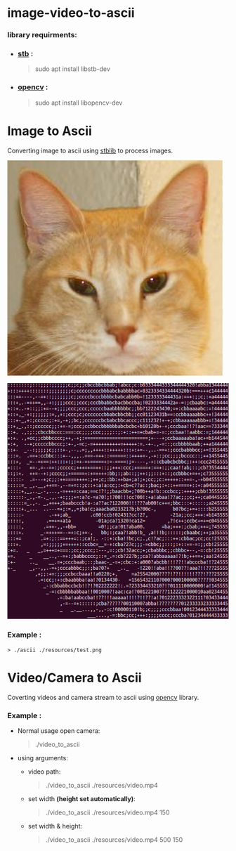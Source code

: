 # image-video-to-ascii

### library requirments:
* ### [stb](https://github.com/nothings/stb) :
  > sudo apt install libstb-dev
* ### [opencv](https://github.com/opencv/opencv) :
  > sudo apt install libopencv-dev

# Image to Ascii
Converting image to ascii using [stblib](https://github.com/nothings/stb) to process images.

![Figure 1-1](resources/test.png)

![Figure 1-2](resources/result.png)

### Example :

    > ./ascii ./resources/test.png

# Video/Camera to Ascii
Coverting videos and camera stream to ascii using [opencv](https://github.com/opencv/opencv) library.

### Example :
* Normal usage open camera:

    > ./video_to_ascii

* using arguments:

    * video path:
        > ./video_to_ascii ./resources/video.mp4
    * set width <b>(height set automatically)</b>:
        > ./video_to_ascii ./resources/video.mp4 150
    * set width & height:
        > ./video_to_ascii ./resources/video.mp4 500 150
